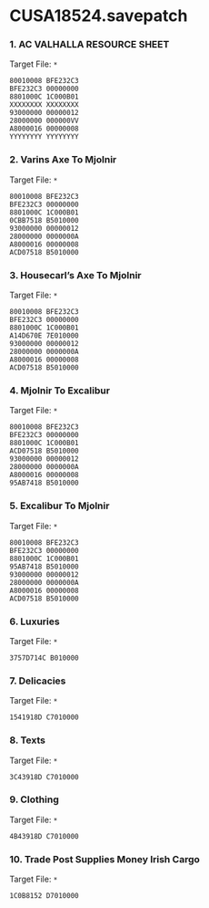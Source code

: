 # CUSA18524.savepatch

### 1. AC VALHALLA RESOURCE SHEET

Target File: `*`

```
80010008 BFE232C3
BFE232C3 00000000
8801000C 1C000B01
XXXXXXXX XXXXXXXX
93000000 00000012
28000000 000000VV
A8000016 00000008
YYYYYYYY YYYYYYYY
```

### 2. Varins Axe To Mjolnir

Target File: `*`

```
80010008 BFE232C3
BFE232C3 00000000
8801000C 1C000B01
0CBB7518 B5010000
93000000 00000012
28000000 0000000A
A8000016 00000008
ACD07518 B5010000
```

### 3. Housecarl’s Axe To Mjolnir

Target File: `*`

```
80010008 BFE232C3
BFE232C3 00000000
8801000C 1C000B01
A14D670E 7E010000
93000000 00000012
28000000 0000000A
A8000016 00000008
ACD07518 B5010000
```

### 4. Mjolnir To Excalibur

Target File: `*`

```
80010008 BFE232C3
BFE232C3 00000000
8801000C 1C000B01
ACD07518 B5010000
93000000 00000012
28000000 0000000A
A8000016 00000008
95AB7418 B5010000
```

### 5. Excalibur To Mjolnir

Target File: `*`

```
80010008 BFE232C3
BFE232C3 00000000
8801000C 1C000B01
95AB7418 B5010000
93000000 00000012
28000000 0000000A
A8000016 00000008
ACD07518 B5010000
```

### 6. Luxuries

Target File: `*`

```
3757D714C B010000
```

### 7. Delicacies

Target File: `*`

```
1541918D C7010000
```

### 8. Texts

Target File: `*`

```
3C43918D C7010000
```

### 9. Clothing

Target File: `*`

```
4B43918D C7010000
```

### 10. Trade Post Supplies Money Irish Cargo

Target File: `*`

```
1C0B8152 D7010000
```

